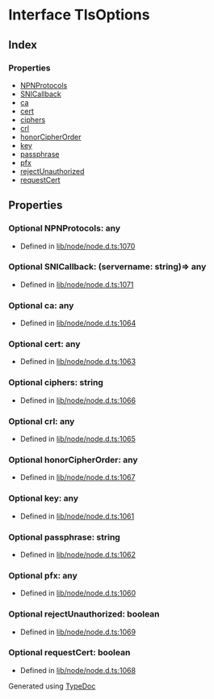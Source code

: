 # Interface TlsOptions


## Index

### Properties
* [NPNProtocols](_tls_.tlsoptions.md#npnprotocols)
* [SNICallback](_tls_.tlsoptions.md#snicallback)
* [ca](_tls_.tlsoptions.md#ca)
* [cert](_tls_.tlsoptions.md#cert)
* [ciphers](_tls_.tlsoptions.md#ciphers)
* [crl](_tls_.tlsoptions.md#crl)
* [honorCipherOrder](_tls_.tlsoptions.md#honorcipherorder)
* [key](_tls_.tlsoptions.md#key)
* [passphrase](_tls_.tlsoptions.md#passphrase)
* [pfx](_tls_.tlsoptions.md#pfx)
* [rejectUnauthorized](_tls_.tlsoptions.md#rejectunauthorized)
* [requestCert](_tls_.tlsoptions.md#requestcert)

## Properties

### Optional NPNProtocols: any

* Defined in [lib/node/node.d.ts:1070](https://github.com/kimamula/typedoc/blob/HEAD/src/lib/node/node.d.ts#L1070)


### Optional SNICallback: (servername: string)=> any

* Defined in [lib/node/node.d.ts:1071](https://github.com/kimamula/typedoc/blob/HEAD/src/lib/node/node.d.ts#L1071)


### Optional ca: any

* Defined in [lib/node/node.d.ts:1064](https://github.com/kimamula/typedoc/blob/HEAD/src/lib/node/node.d.ts#L1064)


### Optional cert: any

* Defined in [lib/node/node.d.ts:1063](https://github.com/kimamula/typedoc/blob/HEAD/src/lib/node/node.d.ts#L1063)


### Optional ciphers: string

* Defined in [lib/node/node.d.ts:1066](https://github.com/kimamula/typedoc/blob/HEAD/src/lib/node/node.d.ts#L1066)


### Optional crl: any

* Defined in [lib/node/node.d.ts:1065](https://github.com/kimamula/typedoc/blob/HEAD/src/lib/node/node.d.ts#L1065)


### Optional honorCipherOrder: any

* Defined in [lib/node/node.d.ts:1067](https://github.com/kimamula/typedoc/blob/HEAD/src/lib/node/node.d.ts#L1067)


### Optional key: any

* Defined in [lib/node/node.d.ts:1061](https://github.com/kimamula/typedoc/blob/HEAD/src/lib/node/node.d.ts#L1061)


### Optional passphrase: string

* Defined in [lib/node/node.d.ts:1062](https://github.com/kimamula/typedoc/blob/HEAD/src/lib/node/node.d.ts#L1062)


### Optional pfx: any

* Defined in [lib/node/node.d.ts:1060](https://github.com/kimamula/typedoc/blob/HEAD/src/lib/node/node.d.ts#L1060)


### Optional rejectUnauthorized: boolean

* Defined in [lib/node/node.d.ts:1069](https://github.com/kimamula/typedoc/blob/HEAD/src/lib/node/node.d.ts#L1069)


### Optional requestCert: boolean

* Defined in [lib/node/node.d.ts:1068](https://github.com/kimamula/typedoc/blob/HEAD/src/lib/node/node.d.ts#L1068)



Generated using [TypeDoc](http://typedoc.io)

